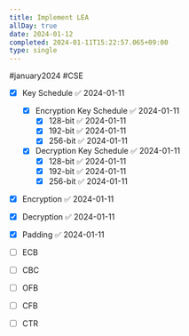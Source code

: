 ```yaml
---
title: Implement LEA
allDay: true
date: 2024-01-12
completed: 2024-01-11T15:22:57.065+09:00
type: single
---
```

#january2024 #CSE

- [x] Key Schedule ✅ 2024-01-11
	- [x] Encryption Key Schedule ✅ 2024-01-11
		- [x] 128-bit ✅ 2024-01-11
		- [x] 192-bit ✅ 2024-01-11
		- [x] 256-bit ✅ 2024-01-11
	- [x] Decryption Key Schedule ✅ 2024-01-11
		- [x] 128-bit ✅ 2024-01-11
		- [x] 192-bit ✅ 2024-01-11
		- [x] 256-bit ✅ 2024-01-11

- [x] Encryption ✅ 2024-01-11
- [x] Decryption ✅ 2024-01-11
- [x] Padding ✅ 2024-01-11

- [ ] ECB
- [ ] CBC
- [ ] OFB
- [ ] CFB
- [ ] CTR